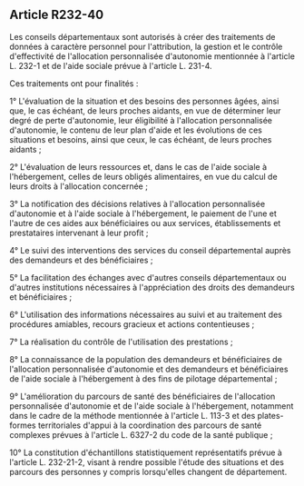 ## Article R232-40

Les conseils départementaux sont autorisés à créer des traitements de données à caractère personnel pour
l'attribution, la gestion et le contrôle d'effectivité de l'allocation personnalisée d'autonomie mentionnée à
l'article L. 232-1 et de l'aide sociale prévue à l'article L. 231-4.

Ces traitements ont pour finalités :

1° L'évaluation de la situation et des besoins des personnes âgées, ainsi que, le cas échéant, de leurs proches
aidants, en vue de déterminer leur degré de perte d'autonomie, leur éligibilité à l'allocation personnalisée
d'autonomie, le contenu de leur plan d'aide et les évolutions de ces situations et besoins, ainsi que ceux, le
cas échéant, de leurs proches aidants ;

2° L'évaluation de leurs ressources et, dans le cas de l'aide sociale à l'hébergement, celles de leurs obligés
alimentaires, en vue du calcul de leurs droits à l'allocation concernée ;

3° La notification des décisions relatives à l'allocation personnalisée d'autonomie et à l'aide sociale à
l'hébergement, le paiement de l'une et l'autre de ces aides aux bénéficiaires ou aux services, établissements et
prestataires intervenant à leur profit ;

4° Le suivi des interventions des services du conseil départemental auprès des demandeurs et des
bénéficiaires ;

5° La facilitation des échanges avec d'autres conseils départementaux ou d'autres institutions nécessaires à
l'appréciation des droits des demandeurs et bénéficiaires ;

6° L'utilisation des informations nécessaires au suivi et au traitement des procédures amiables, recours
gracieux et actions contentieuses ;

7° La réalisation du contrôle de l'utilisation des prestations ;


8° La connaissance de la population des demandeurs et bénéficiaires de l'allocation personnalisée
d'autonomie et des demandeurs et bénéficiaires de l'aide sociale à l'hébergement à des fins de pilotage
départemental ;

9° L'amélioration du parcours de santé des bénéficiaires de l'allocation personnalisée d'autonomie et de l'aide
sociale à l'hébergement, notamment dans le cadre de la méthode mentionnée à l'article L. 113-3 et des plates-
formes territoriales d'appui à la coordination des parcours de santé complexes prévues à l'article L. 6327-2 du
code de la santé publique ;

10° La constitution d'échantillons statistiquement représentatifs prévue à l'article L. 232-21-2, visant à rendre
possible l'étude des situations et des parcours des personnes y compris lorsqu'elles changent de département.

